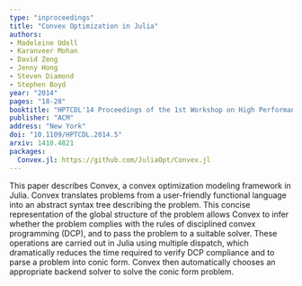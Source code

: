 ```yaml
---
type: "inproceedings"
title: "Convex Optimization in Julia"
authors:
- Madeleine Udell
- Karanveer Mohan
- David Zeng
- Jenny Hong
- Steven Diamond
- Stephen Boyd
year: "2014"
pages: "18-28"
booktitle: "HPTCDL'14 Proceedings of the 1st Workshop on High Performance Technical Computing in Dynamic Languages"
publisher: "ACM"
address: "New York"
doi: "10.1109/HPTCDL.2014.5"
arxiv: 1410.4821
packages:
  Convex.jl: https://github.com/JuliaOpt/Convex.jl
---
```

This paper describes Convex, a convex optimization modeling framework in Julia. Convex translates problems from a user-friendly functional language into an abstract syntax tree describing the problem. This concise representation of the global structure of the problem allows Convex to infer whether the problem complies with the rules of disciplined convex programming (DCP), and to pass the problem to a suitable solver. These operations are carried out in Julia using multiple dispatch, which dramatically reduces the time required to verify DCP compliance and to parse a problem into conic form. Convex then automatically chooses an appropriate backend solver to solve the conic form problem.